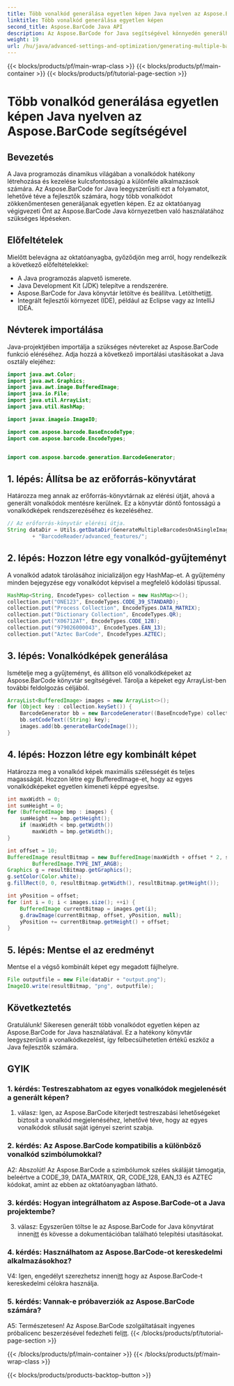 ```yaml
---
title: Több vonalkód generálása egyetlen képen Java nyelven az Aspose.BarCode segítségével
linktitle: Több vonalkód generálása egyetlen képen
second_title: Aspose.BarCode Java API
description: Az Aspose.BarCode for Java segítségével könnyedén generálhat több vonalkódot egyetlen képen. Kövesse lépésenkénti útmutatónkat a zökkenőmentes integráció érdekében.
weight: 19
url: /hu/java/advanced-settings-and-optimization/generating-multiple-barcodes-single-image/
---
```


{{< blocks/products/pf/main-wrap-class >}}
{{< blocks/products/pf/main-container >}}
{{< blocks/products/pf/tutorial-page-section >}}

# Több vonalkód generálása egyetlen képen Java nyelven az Aspose.BarCode segítségével

## Bevezetés

A Java programozás dinamikus világában a vonalkódok hatékony létrehozása és kezelése kulcsfontosságú a különféle alkalmazások számára. Az Aspose.BarCode for Java leegyszerűsíti ezt a folyamatot, lehetővé téve a fejlesztők számára, hogy több vonalkódot zökkenőmentesen generáljanak egyetlen képen. Ez az oktatóanyag végigvezeti Önt az Aspose.BarCode Java környezetben való használatához szükséges lépéseken.

## Előfeltételek

Mielőtt belevágna az oktatóanyagba, győződjön meg arról, hogy rendelkezik a következő előfeltételekkel:

- A Java programozás alapvető ismerete.
- Java Development Kit (JDK) telepítve a rendszerére.
- Aspose.BarCode for Java könyvtár letöltve és beállítva. Letöltheti[itt](https://releases.aspose.com/barcode/java/).
- Integrált fejlesztői környezet (IDE), például az Eclipse vagy az IntelliJ IDEA.

## Névterek importálása

Java-projektjében importálja a szükséges névtereket az Aspose.BarCode funkció eléréséhez. Adja hozzá a következő importálási utasításokat a Java osztály elejéhez:

```java
import java.awt.Color;
import java.awt.Graphics;
import java.awt.image.BufferedImage;
import java.io.File;
import java.util.ArrayList;
import java.util.HashMap;

import javax.imageio.ImageIO;

import com.aspose.barcode.BaseEncodeType;
import com.aspose.barcode.EncodeTypes;


import com.aspose.barcode.generation.BarcodeGenerator;
```

## 1. lépés: Állítsa be az erőforrás-könyvtárat

Határozza meg annak az erőforrás-könyvtárnak az elérési útját, ahová a generált vonalkódok mentésre kerülnek. Ez a könyvtár döntő fontosságú a vonalkódképek rendszerezéséhez és kezeléséhez.

```java
// Az erőforrás-könyvtár elérési útja.
String dataDir = Utils.getDataDir(GenerateMultipleBarcodesOnASingleImage.class)
        + "BarcodeReader/advanced_features/";
```

## 2. lépés: Hozzon létre egy vonalkód-gyűjteményt

A vonalkód adatok tárolásához inicializáljon egy HashMap-et. A gyűjtemény minden bejegyzése egy vonalkódot képvisel a megfelelő kódolási típussal.

```java
HashMap<String, EncodeTypes> collection = new HashMap<>();
collection.put("ONE123", EncodeTypes.CODE_39_STANDARD);
collection.put("Process Collection", EncodeTypes.DATA_MATRIX);
collection.put("Dictionary Collection", EncodeTypes.QR);
collection.put("X06712AT", EncodeTypes.CODE_128);
collection.put("979026000043", EncodeTypes.EAN_13);
collection.put("Aztec BarCode", EncodeTypes.AZTEC);
```

## 3. lépés: Vonalkódképek generálása

Ismételje meg a gyűjteményt, és állítson elő vonalkódképeket az Aspose.BarCode könyvtár segítségével. Tárolja a képeket egy ArrayList-ben további feldolgozás céljából.

```java
ArrayList<BufferedImage> images = new ArrayList<>();
for (Object key : collection.keySet()) {
    BarcodeGenerator bb = new BarcodeGenerator((BaseEncodeType) collection.get(key));
    bb.setCodeText((String) key);
    images.add(bb.generateBarCodeImage());
}
```

## 4. lépés: Hozzon létre egy kombinált képet

Határozza meg a vonalkód képek maximális szélességét és teljes magasságát. Hozzon létre egy BufferedImage-et, hogy az egyes vonalkódképeket egyetlen kimeneti képpé egyesítse.

```java
int maxWidth = 0;
int sumHeight = 0;
for (BufferedImage bmp : images) {
    sumHeight += bmp.getHeight();
    if (maxWidth < bmp.getWidth())
        maxWidth = bmp.getWidth();
}

int offset = 10;
BufferedImage resultBitmap = new BufferedImage(maxWidth + offset * 2, sumHeight + offset * images.size(),
        BufferedImage.TYPE_INT_ARGB);
Graphics g = resultBitmap.getGraphics();
g.setColor(Color.white);
g.fillRect(0, 0, resultBitmap.getWidth(), resultBitmap.getHeight());

int yPosition = offset;
for (int i = 0; i < images.size(); ++i) {
    BufferedImage currentBitmap = images.get(i);
    g.drawImage(currentBitmap, offset, yPosition, null);
    yPosition += currentBitmap.getHeight() + offset;
}
```
## 5. lépés: Mentse el az eredményt

Mentse el a végső kombinált képet egy megadott fájlhelyre.

```java
File outputfile = new File(dataDir + "output.png");
ImageIO.write(resultBitmap, "png", outputfile);
```

## Következtetés

Gratulálunk! Sikeresen generált több vonalkódot egyetlen képen az Aspose.BarCode for Java használatával. Ez a hatékony könyvtár leegyszerűsíti a vonalkódkezelést, így felbecsülhetetlen értékű eszköz a Java fejlesztők számára.

## GYIK

### 1. kérdés: Testreszabhatom az egyes vonalkódok megjelenését a generált képen?

1. válasz: Igen, az Aspose.BarCode kiterjedt testreszabási lehetőségeket biztosít a vonalkód megjelenéséhez, lehetővé téve, hogy az egyes vonalkódok stílusát saját igényei szerint szabja.

### 2. kérdés: Az Aspose.BarCode kompatibilis a különböző vonalkód szimbólumokkal?

A2: Abszolút! Az Aspose.BarCode a szimbólumok széles skáláját támogatja, beleértve a CODE_39, DATA_MATRIX, QR, CODE_128, EAN_13 és AZTEC kódokat, amint az ebben az oktatóanyagban látható.

### 3. kérdés: Hogyan integrálhatom az Aspose.BarCode-ot a Java projektembe?

 3. válasz: Egyszerűen töltse le az Aspose.BarCode for Java könyvtárat innen[itt](https://releases.aspose.com/barcode/java/) és kövesse a dokumentációban található telepítési utasításokat.

### 4. kérdés: Használhatom az Aspose.BarCode-ot kereskedelmi alkalmazásokhoz?

 V4: Igen, engedélyt szerezhetsz innen[itt](https://purchase.aspose.com/buy) hogy az Aspose.BarCode-t kereskedelmi célokra használja.

### 5. kérdés: Vannak-e próbaverziók az Aspose.BarCode számára?

 A5: Természetesen! Az Aspose.BarCode szolgáltatásait ingyenes próbalicenc beszerzésével fedezheti fel[itt](https://releases.aspose.com/).
{{< /blocks/products/pf/tutorial-page-section >}}

{{< /blocks/products/pf/main-container >}}
{{< /blocks/products/pf/main-wrap-class >}}

{{< blocks/products/products-backtop-button >}}

